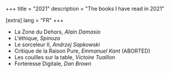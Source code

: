 +++
title = "2021"
description = "The books I have read in 2021"

[extra]
lang = "FR"
+++

* La Zone du Dehors, *Alain Damasio*
* L'éthique, *Spinoza*
* Le sorceleur II, *Andrzej Sapkowski*
* Critique de la Raison Pure, *Emmanuel Kant* (ABORTED)
* Les couilles sur la table, *Victoire Tuaillon*
* Forteresse Digitale, *Dan Brown*


